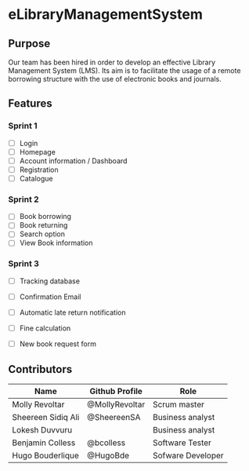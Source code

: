 # eLibraryManagementSystem

## Purpose

Our team has been hired in order to develop an effective Library Management System (LMS). Its aim is to facilitate the usage of a remote borrowing structure with the use of electronic books and journals. 

## Features

### Sprint 1 

- [ ] Login
- [ ] Homepage
- [ ] Account information / Dashboard
- [ ] Registration
- [ ] Catalogue

### Sprint 2

- [ ] Book borrowing
- [ ] Book returning
- [ ] Search option
- [ ] View Book information

### Sprint 3

- [ ] Tracking database
- [ ] Confirmation Email
- [ ] Automatic late return notification
- [ ] Fine calculation
- [ ] New book request form


## Contributors
Name | Github Profile | Role
-----|----------------|------
Molly Revoltar | @MollyRevoltar | Scrum master
Sheereen Sidiq Ali | @SheereenSA | Business analyst
Lokesh Duvvuru | |Business analyst
Benjamin Colless | @bcolless | Software Tester
Hugo Bouderlique | @HugoBde | Sofware Developer

